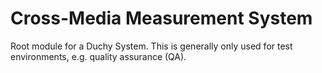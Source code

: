 # Cross-Media Measurement System

Root module for a Duchy System.
This is generally only used for test environments, e.g. quality assurance (QA).
